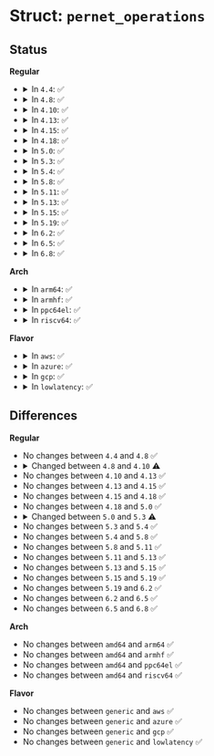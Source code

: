# Struct: <code>pernet_operations</code>

## Status
<b>Regular</b>
<ul>
<li>
<details>
<summary>In <code>4.4</code>: ✅</summary>

```c
struct pernet_operations {
    struct list_head list;
    int (*init)(struct net *);
    void (*exit)(struct net *);
    void (*exit_batch)(struct list_head *);
    int *id;
    size_t size;
};
```
</details>
</li>
<li>
<details>
<summary>In <code>4.8</code>: ✅</summary>

```c
struct pernet_operations {
    struct list_head list;
    int (*init)(struct net *);
    void (*exit)(struct net *);
    void (*exit_batch)(struct list_head *);
    int *id;
    size_t size;
};
```
</details>
</li>
<li>
<details>
<summary>In <code>4.10</code>: ✅</summary>

```c
struct pernet_operations {
    struct list_head list;
    int (*init)(struct net *);
    void (*exit)(struct net *);
    void (*exit_batch)(struct list_head *);
    unsigned int *id;
    size_t size;
};
```
</details>
</li>
<li>
<details>
<summary>In <code>4.13</code>: ✅</summary>

```c
struct pernet_operations {
    struct list_head list;
    int (*init)(struct net *);
    void (*exit)(struct net *);
    void (*exit_batch)(struct list_head *);
    unsigned int *id;
    size_t size;
};
```
</details>
</li>
<li>
<details>
<summary>In <code>4.15</code>: ✅</summary>

```c
struct pernet_operations {
    struct list_head list;
    int (*init)(struct net *);
    void (*exit)(struct net *);
    void (*exit_batch)(struct list_head *);
    unsigned int *id;
    size_t size;
};
```
</details>
</li>
<li>
<details>
<summary>In <code>4.18</code>: ✅</summary>

```c
struct pernet_operations {
    struct list_head list;
    int (*init)(struct net *);
    void (*exit)(struct net *);
    void (*exit_batch)(struct list_head *);
    unsigned int *id;
    size_t size;
};
```
</details>
</li>
<li>
<details>
<summary>In <code>5.0</code>: ✅</summary>

```c
struct pernet_operations {
    struct list_head list;
    int (*init)(struct net *);
    void (*exit)(struct net *);
    void (*exit_batch)(struct list_head *);
    unsigned int *id;
    size_t size;
};
```
</details>
</li>
<li>
<details>
<summary>In <code>5.3</code>: ✅</summary>

```c
struct pernet_operations {
    struct list_head list;
    int (*init)(struct net *);
    void (*pre_exit)(struct net *);
    void (*exit)(struct net *);
    void (*exit_batch)(struct list_head *);
    unsigned int *id;
    size_t size;
};
```
</details>
</li>
<li>
<details>
<summary>In <code>5.4</code>: ✅</summary>

```c
struct pernet_operations {
    struct list_head list;
    int (*init)(struct net *);
    void (*pre_exit)(struct net *);
    void (*exit)(struct net *);
    void (*exit_batch)(struct list_head *);
    unsigned int *id;
    size_t size;
};
```
</details>
</li>
<li>
<details>
<summary>In <code>5.8</code>: ✅</summary>

```c
struct pernet_operations {
    struct list_head list;
    int (*init)(struct net *);
    void (*pre_exit)(struct net *);
    void (*exit)(struct net *);
    void (*exit_batch)(struct list_head *);
    unsigned int *id;
    size_t size;
};
```
</details>
</li>
<li>
<details>
<summary>In <code>5.11</code>: ✅</summary>

```c
struct pernet_operations {
    struct list_head list;
    int (*init)(struct net *);
    void (*pre_exit)(struct net *);
    void (*exit)(struct net *);
    void (*exit_batch)(struct list_head *);
    unsigned int *id;
    size_t size;
};
```
</details>
</li>
<li>
<details>
<summary>In <code>5.13</code>: ✅</summary>

```c
struct pernet_operations {
    struct list_head list;
    int (*init)(struct net *);
    void (*pre_exit)(struct net *);
    void (*exit)(struct net *);
    void (*exit_batch)(struct list_head *);
    unsigned int *id;
    size_t size;
};
```
</details>
</li>
<li>
<details>
<summary>In <code>5.15</code>: ✅</summary>

```c
struct pernet_operations {
    struct list_head list;
    int (*init)(struct net *);
    void (*pre_exit)(struct net *);
    void (*exit)(struct net *);
    void (*exit_batch)(struct list_head *);
    unsigned int *id;
    size_t size;
};
```
</details>
</li>
<li>
<details>
<summary>In <code>5.19</code>: ✅</summary>

```c
struct pernet_operations {
    struct list_head list;
    int (*init)(struct net *);
    void (*pre_exit)(struct net *);
    void (*exit)(struct net *);
    void (*exit_batch)(struct list_head *);
    unsigned int *id;
    size_t size;
};
```
</details>
</li>
<li>
<details>
<summary>In <code>6.2</code>: ✅</summary>

```c
struct pernet_operations {
    struct list_head list;
    int (*init)(struct net *);
    void (*pre_exit)(struct net *);
    void (*exit)(struct net *);
    void (*exit_batch)(struct list_head *);
    unsigned int *id;
    size_t size;
};
```
</details>
</li>
<li>
<details>
<summary>In <code>6.5</code>: ✅</summary>

```c
struct pernet_operations {
    struct list_head list;
    int (*init)(struct net *);
    void (*pre_exit)(struct net *);
    void (*exit)(struct net *);
    void (*exit_batch)(struct list_head *);
    unsigned int *id;
    size_t size;
};
```
</details>
</li>
<li>
<details>
<summary>In <code>6.8</code>: ✅</summary>

```c
struct pernet_operations {
    struct list_head list;
    int (*init)(struct net *);
    void (*pre_exit)(struct net *);
    void (*exit)(struct net *);
    void (*exit_batch)(struct list_head *);
    unsigned int *id;
    size_t size;
};
```
</details>
</li>
</ul>
<b>Arch</b>
<ul>
<li>
<details>
<summary>In <code>arm64</code>: ✅</summary>

```c
struct pernet_operations {
    struct list_head list;
    int (*init)(struct net *);
    void (*pre_exit)(struct net *);
    void (*exit)(struct net *);
    void (*exit_batch)(struct list_head *);
    unsigned int *id;
    size_t size;
};
```
</details>
</li>
<li>
<details>
<summary>In <code>armhf</code>: ✅</summary>

```c
struct pernet_operations {
    struct list_head list;
    int (*init)(struct net *);
    void (*pre_exit)(struct net *);
    void (*exit)(struct net *);
    void (*exit_batch)(struct list_head *);
    unsigned int *id;
    size_t size;
};
```
</details>
</li>
<li>
<details>
<summary>In <code>ppc64el</code>: ✅</summary>

```c
struct pernet_operations {
    struct list_head list;
    int (*init)(struct net *);
    void (*pre_exit)(struct net *);
    void (*exit)(struct net *);
    void (*exit_batch)(struct list_head *);
    unsigned int *id;
    size_t size;
};
```
</details>
</li>
<li>
<details>
<summary>In <code>riscv64</code>: ✅</summary>

```c
struct pernet_operations {
    struct list_head list;
    int (*init)(struct net *);
    void (*pre_exit)(struct net *);
    void (*exit)(struct net *);
    void (*exit_batch)(struct list_head *);
    unsigned int *id;
    size_t size;
};
```
</details>
</li>
</ul>
<b>Flavor</b>
<ul>
<li>
<details>
<summary>In <code>aws</code>: ✅</summary>

```c
struct pernet_operations {
    struct list_head list;
    int (*init)(struct net *);
    void (*pre_exit)(struct net *);
    void (*exit)(struct net *);
    void (*exit_batch)(struct list_head *);
    unsigned int *id;
    size_t size;
};
```
</details>
</li>
<li>
<details>
<summary>In <code>azure</code>: ✅</summary>

```c
struct pernet_operations {
    struct list_head list;
    int (*init)(struct net *);
    void (*pre_exit)(struct net *);
    void (*exit)(struct net *);
    void (*exit_batch)(struct list_head *);
    unsigned int *id;
    size_t size;
};
```
</details>
</li>
<li>
<details>
<summary>In <code>gcp</code>: ✅</summary>

```c
struct pernet_operations {
    struct list_head list;
    int (*init)(struct net *);
    void (*pre_exit)(struct net *);
    void (*exit)(struct net *);
    void (*exit_batch)(struct list_head *);
    unsigned int *id;
    size_t size;
};
```
</details>
</li>
<li>
<details>
<summary>In <code>lowlatency</code>: ✅</summary>

```c
struct pernet_operations {
    struct list_head list;
    int (*init)(struct net *);
    void (*pre_exit)(struct net *);
    void (*exit)(struct net *);
    void (*exit_batch)(struct list_head *);
    unsigned int *id;
    size_t size;
};
```
</details>
</li>
</ul>

## Differences
<b>Regular</b>
<ul>
<li>
No changes between <code>4.4</code> and <code>4.8</code> ✅
</li>
<li>
<details>
<summary>Changed between <code>4.8</code> and <code>4.10</code> ⚠️</summary>
<ul>
<li>
<b>Field type changed. </b>
<code>int *id</code> ➡️ <code>unsigned int *id</code>
</li>
</ul>
</details>
</li>
<li>
No changes between <code>4.10</code> and <code>4.13</code> ✅
</li>
<li>
No changes between <code>4.13</code> and <code>4.15</code> ✅
</li>
<li>
No changes between <code>4.15</code> and <code>4.18</code> ✅
</li>
<li>
No changes between <code>4.18</code> and <code>5.0</code> ✅
</li>
<li>
<details>
<summary>Changed between <code>5.0</code> and <code>5.3</code> ⚠️</summary>
<ul>
<li>
<b>Field added. </b>
<code>void (*pre_exit)(struct net *)</code>
</li>
</ul>
</details>
</li>
<li>
No changes between <code>5.3</code> and <code>5.4</code> ✅
</li>
<li>
No changes between <code>5.4</code> and <code>5.8</code> ✅
</li>
<li>
No changes between <code>5.8</code> and <code>5.11</code> ✅
</li>
<li>
No changes between <code>5.11</code> and <code>5.13</code> ✅
</li>
<li>
No changes between <code>5.13</code> and <code>5.15</code> ✅
</li>
<li>
No changes between <code>5.15</code> and <code>5.19</code> ✅
</li>
<li>
No changes between <code>5.19</code> and <code>6.2</code> ✅
</li>
<li>
No changes between <code>6.2</code> and <code>6.5</code> ✅
</li>
<li>
No changes between <code>6.5</code> and <code>6.8</code> ✅
</li>
</ul>
<b>Arch</b>
<ul>
<li>
No changes between <code>amd64</code> and <code>arm64</code> ✅
</li>
<li>
No changes between <code>amd64</code> and <code>armhf</code> ✅
</li>
<li>
No changes between <code>amd64</code> and <code>ppc64el</code> ✅
</li>
<li>
No changes between <code>amd64</code> and <code>riscv64</code> ✅
</li>
</ul>
<b>Flavor</b>
<ul>
<li>
No changes between <code>generic</code> and <code>aws</code> ✅
</li>
<li>
No changes between <code>generic</code> and <code>azure</code> ✅
</li>
<li>
No changes between <code>generic</code> and <code>gcp</code> ✅
</li>
<li>
No changes between <code>generic</code> and <code>lowlatency</code> ✅
</li>
</ul>
